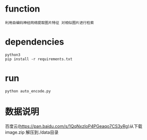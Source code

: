 # function
    利用自编码神经网络提取图片特征 对相似图片进行检索

# dependencies
    python3
    pip install -r requirements.txt
    
# run

    python auto_encode.py
    
# 数据说明
百度云(https://pan.baidu.com/s/1QqNxzIoP4PGeaqo7CS3yRg)从下载image.zip 解压到./data目录